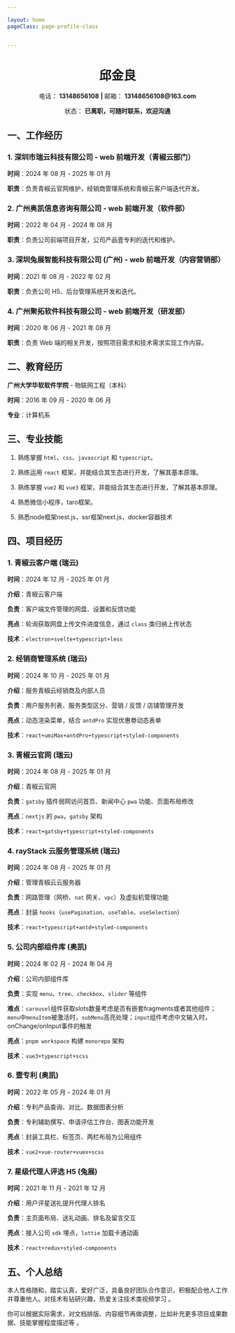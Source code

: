 ```yaml
---

layout: home
pageClass: page-profile-class


---
```


<div style="text-align: center;">
  <h1>邱金良</h1>
</div>

<div style="text-align: center;">
  <p>
    <span>电话：</span>
      <strong>13148656108</strong>
      <strong> | </strong>
    <span>邮箱：</span>
      <strong>13148656108@163.com</strong>
  </p> 
</div>

<div style="text-align: center;">
  <p>
    <span>状态：</span>
    <strong>已离职，可随时联系，欢迎沟通</strong>
  </p>
</div>




<h2>一、工作经历</h2>

<h3>1. 深圳市瑞云科技有限公司 - web 前端开发（青椒云部门）</h3>

**时间**：2024 年 08 月 - 2025 年 01 月

**职责**：负责青椒云官网维护，经销商管理系统和青椒云客户端迭代开发。

<h3>2. 广州奥凯信息咨询有限公司 - web 前端开发（软件部）</h3>

**时间**：2022 年 04 月 - 2024 年 08 月

**职责**：负责公司前端项目开发，公司产品壹专利的迭代和维护。

<h3>3. 深圳兔展智能科技有限公司 (广州) - web 前端开发（内容营销部）</h3>

**时间**：2021 年 08 月 - 2022 年 02 月

**职责**：负责公司 H5、后台管理系统开发和迭代。

<h3>4. 广州聚拓软件科技有限公司 - web 前端开发（研发部）</h3>

**时间**：2020 年 06 月 - 2021 年 08 月

**职责**：负责 Web 端的相关开发，按照项目需求和技术需求实现工作内容。

<h2>二、教育经历</h2>

**广州大学华软软件学院** - 物联网工程（本科）

**时间**：2016 年 09 月 - 2020 年 06 月

**专业**：计算机系

<h2>三、专业技能</h2>

1.  熟练掌握 `html`、`css`、`javascript` 和 `typescript`。

2.  熟练运用 `react` 框架，并能结合其生态进行开发，了解其基本原理。

3.  熟练掌握 `vue2` 和 `vue3` 框架，并能结合其生态进行开发，了解其基本原理。

4.  熟悉微信小程序，taro框架。

5.  熟悉node框架nest.js，ssr框架next.js，docker容器技术

<h2>四、项目经历</h2>

<h3>1. 青椒云客户端 (瑞云)</h3>

**时间**：2024 年 12 月 - 2025 年 01 月

**介绍**：青椒云客户端

**负责**：客户端文件管理的网盘、设置和反馈功能

**亮点**：轮询获取网盘上传文件进度信息，通过 `class` 类归纳上传状态

**技术**：`electron+svelte+typescript+less`

<h3>2. 经销商管理系统 (瑞云)</h3>

**时间**：2024 年 10 月 - 2025 年 01 月

**介绍**：服务青椒云经销商及内部人员

**负责**：用户服务列表、服务类型区分、营销 / 反馈 / 店铺管理开发

**亮点**：动态渲染菜单，结合 `antdPro` 实现优惠劵动态表单

**技术**：`react+umiMax+antdPro+typescript+styled-components`

<h3>3. 青椒云官网 (瑞云)</h3>

**时间**：2024 年 08 月 - 2025 年 01 月

**介绍**：青椒云官网

**负责**：`gatsby` 插件弱网访问首页、新闻中心 `pwa` 功能、页面布局修改

**亮点**：`nextjs` 的 `pwa`，`gatsby` 架构

**技术**：`react+gatsby+typescript+styled-components`

<h3>4. rayStack 云服务管理系统 (瑞云)</h3>

**时间**：2024 年 08 月 - 2025 年 01 月

**介绍**：管理青椒云云服务器

**负责**：网路管理（网桥、`nat` 网关、`vpc`）及虚拟机管理功能

**亮点**：封装 `hooks`（`usePagination`、`useTable`、`useSelection`）

**技术**：`react+typescript+antd+styled-components`

<h3>5. 公司内部组件库 (奥凯)</h3>

**时间**：2024 年 02 月 - 2024 年 04 月

**介绍**：公司内部组件库

**负责**：实现 `menu`、`tree`、`checkbox`、`slider` 等组件

**难点**：`carousel`组件获取slots数量考虑是否有嵌套fragments或者其他组件；`menu`中`menuItem`被激活时，`subMenu`高亮处理；`input`组件考虑中文输入时，onChange/onInput事件的触发

**亮点**：`pnpm workspace` 构建 `monorepo` 架构

**技术**：`vue3+typescript+scss`

<h3>6. 壹专利 (奥凯)</h3>

**时间**：2022 年 05 月 - 2024 年 01 月

**介绍**：专利产品查询、对比、数据图表分析

**负责**：专利辅助撰写、申请评估工作台、图表功能开发

**亮点**：封装工具栏、标签页、两栏布局为公用组件

**技术**：`vue2+vue-router+vuex+scss`

<h3>7. 星级代理人评选 H5 (兔展)</h3>

**时间**：2021 年 11 月 - 2021 年 12 月

**介绍**：用户评星送礼提升代理人排名

**负责**：主页面布局、送礼动画、排名及留言交互

**亮点**：接入公司 `sdk` 埋点，`lottie` 加载卡通动画

**技术**：`react+redux+styled-components`

<h2>五、个人总结</h2>

本人性格随和，踏实认真，爱好广泛，具备良好团队合作意识，积极配合他人工作并尊重他人。对技术有钻研兴趣，热爱关注技术类视频学习 。

你可以根据实际需求，对文档排版、内容细节再做调整，比如补充更多项目成果数据、技能掌握程度描述等 。
